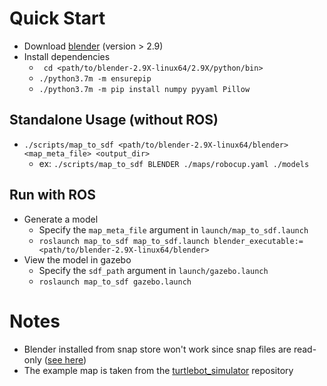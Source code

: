 # Quick Start
- Download [blender](https://www.blender.org/download/) (version > 2.9)
- Install dependencies
  - ` cd <path/to/blender-2.9X-linux64/2.9X/python/bin>`
  - `./python3.7m -m ensurepip`
  - `./python3.7m -m pip install numpy pyyaml Pillow`

## Standalone Usage (without ROS)
- `./scripts/map_to_sdf <path/to/blender-2.9X-linux64/blender> <map_meta_file> <output_dir>`
  - ex: `./scripts/map_to_sdf BLENDER ./maps/robocup.yaml ./models`

## Run with ROS
- Generate a model
  - Specify the `map_meta_file` argument in `launch/map_to_sdf.launch`
  - `roslaunch map_to_sdf map_to_sdf.launch blender_executable:=<path/to/blender-2.9X-linux64/blender>`
- View the model in gazebo
  - Specify the `sdf_path` argument in `launch/gazebo.launch`
  - `roslaunch map_to_sdf gazebo.launch`

# Notes
- Blender installed from snap store won't work since snap files are read-only ([see here](https://developer.blender.org/T83085))
- The example map is taken from the [turtlebot_simulator](https://github.com/turtlebot/turtlebot_simulator) repository
